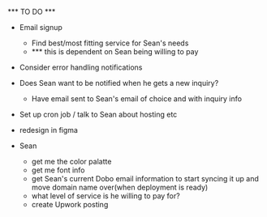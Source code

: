 *** TO DO *** 

- Email signup 
  - Find best/most fitting service for Sean's needs
  - *** this is dependent on Sean being willing to pay

- Consider error handling notifications 

- Does Sean want to be notified when he gets a new inquiry?
  - Have email sent to Sean's email of choice and with inquiry info
  
- Set up cron job / talk to Sean about hosting etc

- redesign in figma

- Sean 
  - get me the color palatte 
  - get me font info
  - get Sean's current Dobo email information to start syncing it up and 
        move domain name over(when deployment is ready)
  - what level of service is he willing to pay for?
  - create Upwork posting 
